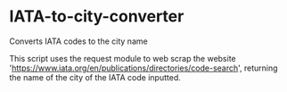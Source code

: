 # IATA-to-city-converter
Converts IATA codes to the city name

This script uses the request module to web scrap the website 'https://www.iata.org/en/publications/directories/code-search',
returning the name of the city of the IATA code inputted.
